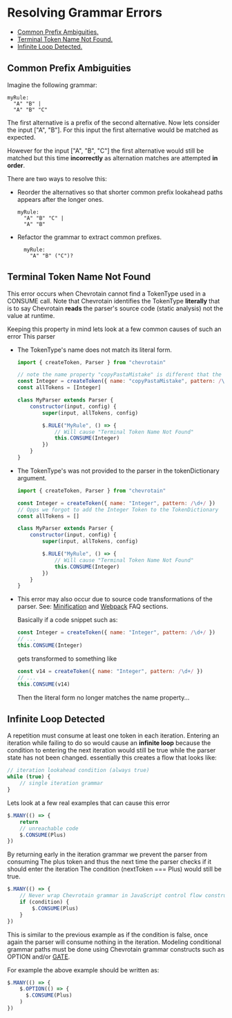 # Resolving Grammar Errors

-   [Common Prefix Ambiguities.](#COMMON_PREFIX)
-   [Terminal Token Name Not Found.](#TERMINAL_NAME_NOT_FOUND)
-   [Infinite Loop Detected.](#INFINITE_LOOP)

## Common Prefix Ambiguities

Imagine the following grammar:

```antlr
myRule:
  "A" "B" |
  "A" "B" "C"
```

The first alternative is a prefix of the second alternative.
Now lets consider the input ["A", "B"].
For this input the first alternative would be matched as expected.

However for the input ["A", "B", "C"] the first
alternative would still be matched but this time **incorrectly**
as alternation matches are attempted **in order**.

There are two ways to resolve this:

-   Reorder the alternatives so that shorter common prefix lookahead
    paths appears after the longer ones.

    ```antlr
    myRule:
      "A" "B" "C" |
      "A" "B"
    ```

-   Refactor the grammar to extract common prefixes.

    ```antlr
      myRule:
        "A" "B" ("C")?
    ```

## Terminal Token Name Not Found

This error occurs when Chevrotain cannot find a TokenType used in a CONSUME call.
Note that Chevrotain identifies the TokenType **literally** that is to say
Chevrotain **reads** the parser's source code (static analysis) not the value at runtime.

Keeping this property in mind lets look at a few common causes of such an error
This parser

-   The TokenType's name does not match its literal form.

    ```javascript
    import { createToken, Parser } from "chevrotain"

    // note the name property "copyPastaMistake" is different that the variable name "Integer"
    const Integer = createToken({ name: "copyPastaMistake", pattern: /\d+/ })
    const allTokens = [Integer]

    class MyParser extends Parser {
        constructor(input, config) {
            super(input, allTokens, config)

            $.RULE("MyRule", () => {
                // Will cause "Terminal Token Name Not Found"
                this.CONSUME(Integer)
            })
        }
    }
    ```

-   The TokenType's was not provided to the parser in the tokenDictionary argument.

    ```javascript
    import { createToken, Parser } from "chevrotain"

    const Integer = createToken({ name: "Integer", pattern: /\d+/ })
    // Opps we forgot to add the Integer Token to the TokenDictionary
    const allTokens = []

    class MyParser extends Parser {
        constructor(input, config) {
            super(input, allTokens, config)

            $.RULE("MyRule", () => {
                // Will cause "Terminal Token Name Not Found"
                this.CONSUME(Integer)
            })
        }
    }
    ```

-   This error may also occur due to source code transformations of the parser.
    See: [Minification](https://sap.github.io/chevrotain/docs/FAQ.html#MINIFIED)
    and [Webpack](https://sap.github.io/chevrotain/docs/FAQ.html#WEBPACK) FAQ sections.

    Basically if a code snippet such as:

    ```javascript
    const Integer = createToken({ name: "Integer", pattern: /\d+/ })
    // ...
    this.CONSUME(Integer)
    ```

    gets transformed to something like

    ```javascript
    const v14 = createToken({ name: "Integer", pattern: /\d+/ })
    // ...
    this.CONSUME(v14)
    ```

    Then the literal form no longer matches the name property...

## Infinite Loop Detected

A repetition must consume at least one token in each iteration.
Entering an iteration while failing to do so would cause an **infinite loop** because
the condition to entering the next iteration would still be true while the parser state has
not been changed. essentially this creates a flow that looks like:

```javascript
// iteration lookahead condition (always true)
while (true) {
    // single iteration grammar
}
```

Lets look at a few real examples that can cause this error

```javascript
$.MANY(() => {
    return
    // unreachable code
    $.CONSUME(Plus)
})
```

By returning early in the iteration grammar we prevent the parser from consuming
The plus token and thus the next time the parser checks if it should enter the iteration
The condition (nextToken === Plus) would still be true.

```javascript
$.MANY(() => {
    // Never wrap Chevrotain grammar in JavaScript control flow constructs.
    if (condition) {
        $.CONSUME(Plus)
    }
})
```

This is similar to the previous example as if the condition is false, once
again the parser will consume nothing in the iteration.
Modeling conditional grammar paths must be done using Chevrotain grammar constructs
such as OPTION and/or [GATE](https://sap.github.io/chevrotain/docs/features/gates.html).

For example the above example should be written as:

```javascript
$.MANY(() => {
    $.OPTION(() => {
      $.CONSUME(Plus)
    )
})
```
